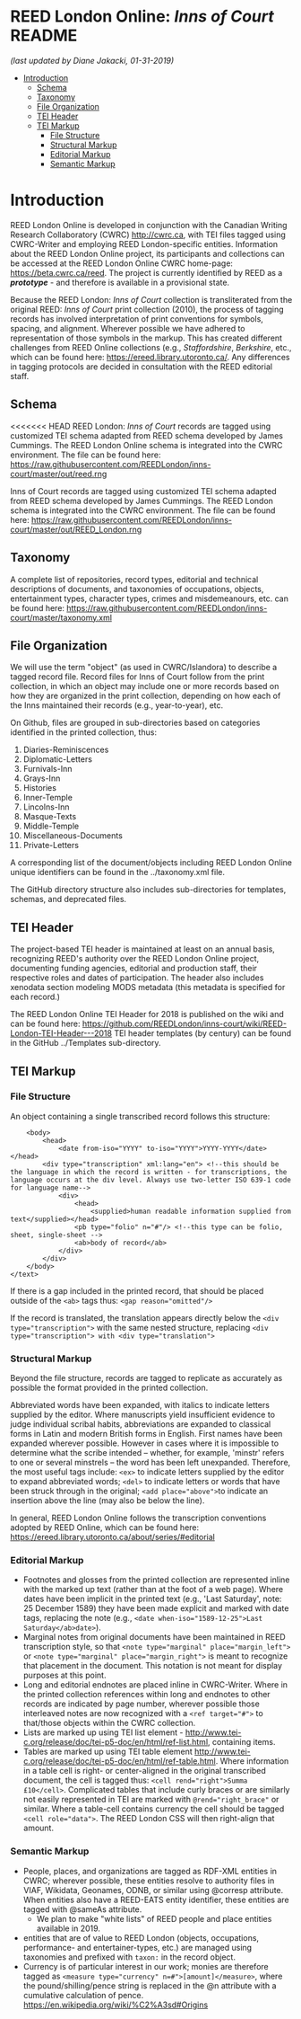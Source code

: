 # REED London Online: _Inns of Court_ README
*(last updated by Diane Jakacki, 01-31-2019)*

<!-- MarkdownTOC autolink="true" style="unordered"-->

- [Introduction](#introduction)
	- [Schema](#schema)
	- [Taxonomy](#taxonomy)
	- [File Organization](#file-organization)
	- [TEI Header](#tei-header)
	- [TEI Markup](#tei-markup)
		- [File Structure](#file-structure)
		- [Structural Markup](#structural-markup)
		- [Editorial Markup](#editorial-markup)
		- [Semantic Markup](#semantic-markup)

<!-- /MarkdownTOC -->


<a name="introduction"></a>
# Introduction
REED London Online is developed in conjunction with the Canadian Writing Research Collaboratory (CWRC) http://cwrc.ca, with TEI files tagged using CWRC-Writer and employing REED London-specific entities. Information about the REED London Online project, its participants and collections can be accessed at the REED London Online CWRC home-page: https://beta.cwrc.ca/reed. The project is currently identified by REED as a ***prototype*** - and therefore is available in a provisional state.

Because the REED London: _Inns of Court_ collection is transliterated from the original REED: _Inns of Court_  print collection (2010), the process of tagging records has involved interpretation of print conventions for symbols, spacing, and alignment. Wherever possible we have adhered to representation of those symbols in the markup. This has created different challenges from REED Online collections (e.g., _Staffordshire_, _Berkshire_, etc., which can be found here: https://ereed.library.utoronto.ca/. Any differences in tagging protocols are decided in consultation with the REED editorial staff.

<a name="schema"></a>
## Schema
<<<<<<< HEAD
REED London: _Inns of Court_ records are tagged using customized TEI schema adapted from REED schema developed by James Cummings. The REED London Online schema is integrated into the CWRC environment. The file can be found here: 
https://raw.githubusercontent.com/REEDLondon/inns-court/master/out/reed.rng

Inns of Court records are tagged using customized TEI schema adapted from REED schema developed by James Cummings. The REED London schema is integrated into the CWRC environment. The file can be found here: 
https://raw.githubusercontent.com/REEDLondon/inns-court/master/out/REED_London.rng

<a name="taxonomy"></a>
## Taxonomy
A complete list of repositories, record types, editorial and technical descriptions of documents, and taxonomies of occupations, objects, entertainment types, character types, crimes and misdemeanours, etc. can be found here:
https://raw.githubusercontent.com/REEDLondon/inns-court/master/taxonomy.xml

<a name="file-organization"></a>
## File Organization 
We will use the term "object" (as used in CWRC/Islandora) to describe a tagged record file. Record files for Inns of Court follow from the print collection, in which an object may include one or more records based on how they are organized in the print collection, depending on how each of the Inns maintained their records (e.g., year-to-year), etc. 

On Github, files are grouped in sub-directories based on categories identified in the printed collection, thus:

1. Diaries-Reminiscences
2. Diplomatic-Letters
3. Furnivals-Inn
4. Grays-Inn
5. Histories
6. Inner-Temple
7. Lincolns-Inn
8. Masque-Texts
9. Middle-Temple
10. Miscellaneous-Documents
11. Private-Letters

A corresponding list of the document/objects including REED London Online unique identifiers can be found in the ../taxonomy.xml file. 

The GitHub directory structure also includes sub-directories for templates, schemas, and deprecated files.

<a name="tei-header"></a>
## TEI Header
The project-based TEI header is maintained at least on an annual basis, recognizing REED's authority over the REED London Online project, documenting funding agencies, editorial and production staff, their respective roles and dates of participation. The header also includes xenodata section modeling MODS metadata (this metadata is specified for each record.) 

The REED London Online TEI Header for 2018 is published on the wiki and can be found here: https://github.com/REEDLondon/inns-court/wiki/REED-London-TEI-Header---2018
TEI header templates (by century) can be found in the GitHub  ../Templates sub-directory.

<a name="tei-markup"></a>
## TEI Markup
<a name="file-structure"></a>
### File Structure
An object containing a single transcribed record follows this structure:
````<text ana="taxon:[record-type] taxon:[unique id]" type="record">
	<body>
		<head>
			<date from-iso="YYYY" to-iso="YYYY">YYYY-YYYY</date></head> 
		<div type="transcription" xml:lang="en"> <!--this should be the language in which the record is written - for transcriptions, the language occurs at the div level. Always use two-letter ISO 639-1 code for language name-->
			<div>
				<head>
					<supplied>human readable information supplied from text</supplied></head>
				<pb type="folio" n="#"/> <!--this type can be folio, sheet, single-sheet -->
				<ab>body of record</ab>
			</div>
		</div>
	</body>
</text>
````
If there is a gap included in the printed record, that should be placed outside of the `<ab>` tags thus: `<gap reason="omitted"/>`

If the record is translated, the translation appears directly below the `<div type="transcription">` with the same nested structure, replacing `<div type="transcription"> with <div type="translation">`

<a name="structural-markup"></a>
### Structural Markup
Beyond the file structure, records are tagged to replicate as accurately as possible the format provided in the printed collection. 

Abbreviated words have been expanded, with italics to indicate letters supplied by the editor. Where manuscripts yield insufficient evidence to judge individual scribal habits, abbreviations are expanded to classical forms in Latin and modern British forms in English. First names have been expanded wherever possible. However in cases where it is impossible to determine what the scribe intended – whether, for example, 'minstr' refers to one or several minstrels – the word has been left unexpanded. Therefore, the most useful tags include:
`<ex>` to indicate letters supplied by the editor to expand abbreviated words; `<del>` to indicate letters or words that have been struck through in the original; 
`<add place="above">`to indicate an insertion above the line (may also be below the line). 

In general, REED London Online follows the transcription conventions adopted by REED Online, which can be found here: https://ereed.library.utoronto.ca/about/series/#editorial

<a name="editorial-markup"></a>
### Editorial Markup
* Footnotes and glosses from the printed collection are represented inline with the marked up text (rather than at the foot of a web page). Where dates have been implicit in the printed text (e.g., 'Last Saturday', note: 25 December 1589) they have been made explicit and marked with date tags, replacing the note (e.g., `<date when-iso="1589-12-25">Last Saturday</ab>date>`). 
* Marginal notes from original documents have been maintained in REED transcription style, so that `<note type="marginal" place="margin_left">` or `<note type="marginal" place="margin_right">` is meant to recognize that placement in the document. This notation is not meant for display purposes at this point.
* Long and editorial endnotes are placed inline in CWRC-Writer. Where in the printed collection references within long and endnotes to other records are indicated by page number, wherever possible those interleaved notes are now recognized with a `<ref target="#">` to that/those objects within the CWRC collection.
* Lists are marked up using TEI list element - http://www.tei-c.org/release/doc/tei-p5-doc/en/html/ref-list.html, containing items.
* Tables are marked up using TEI table element http://www.tei-c.org/release/doc/tei-p5-doc/en/html/ref-table.html. Where information in a table cell is right- or center-aligned in the original transcribed document, the cell is tagged thus: `<cell rend="right">Summa £10</cell>`. Complicated tables that include curly braces or are similarly not easily represented in TEI are marked with `@rend="right_brace"` or similar. Where a table-cell contains currency the cell should be tagged `<cell role="data">`. The REED London CSS will then right-align that amount.

<a name="semantic-markup"></a>
### Semantic Markup
* People, places, and organizations are tagged as RDF-XML entities in CWRC; wherever possible, these entities resolve to authority files in VIAF, Wikidata, Geonames, ODNB, or similar using @corresp attribute. When entities also have a REED-EATS entity identifier, these entities are tagged with @sameAs attribute.
	* We plan to make "white lists" of REED people and place entities available in 2019.
* entities that are of value to REED London (objects, occupations, performance- and entertainer-types, etc.) are managed using taxonomies and prefixed with `taxon:` in the record object.
* Currency is of particular interest in our work; monies are therefore tagged as `<measure type="currency" n=#">[amount]</measure>`, where the pound/shilling/pence string is replaced in the @n attribute with a cumulative calculation of pence. https://en.wikipedia.org/wiki/%C2%A3sd#Origins

